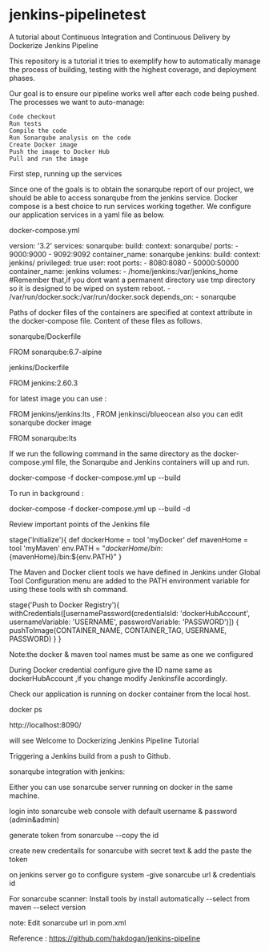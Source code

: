 # jenkins-pipelinetest

A tutorial about Continuous Integration and Continuous Delivery by Dockerize Jenkins Pipeline

This repository is a tutorial it tries to exemplify how to automatically manage the process of building, testing with the highest coverage, and deployment phases.

Our goal is to ensure our pipeline works well after each code being pushed. The processes we want to auto-manage:

    Code checkout
    Run tests
    Compile the code
    Run Sonarqube analysis on the code
    Create Docker image
    Push the image to Docker Hub
    Pull and run the image

First step, running up the services

Since one of the goals is to obtain the sonarqube report of our project, we should be able to access sonarqube from the jenkins service. Docker compose is a best choice to run services working together. We configure our application services in a yaml file as below.

docker-compose.yml

version: '3.2'
services:
  sonarqube:
    build:
      context: sonarqube/
    ports:
      - 9000:9000
      - 9092:9092
    container_name: sonarqube
  jenkins:
    build:
      context: jenkins/
    privileged: true
    user: root
    ports:
      - 8080:8080
      - 50000:50000
    container_name: jenkins
    volumes:
      - /home/jenkins:/var/jenkins_home #Remember that,if you dont want a permanent directory use  tmp directory so it is  designed to be wiped on system reboot.
      - /var/run/docker.sock:/var/run/docker.sock
    depends_on:
      - sonarqube

Paths of docker files of the containers are specified at context attribute in the docker-compose file. Content of these files as follows.

sonarqube/Dockerfile

FROM sonarqube:6.7-alpine

jenkins/Dockerfile

FROM jenkins:2.60.3

for latest image you can use :

FROM jenkins/jenkins:lts , FROM jenkinsci/blueocean 
also you can edit sonarqube docker image 

FROM sonarqube:lts

If we run the following command in the same directory as the docker-compose.yml file, the Sonarqube and Jenkins containers will up and run.

docker-compose -f docker-compose.yml up --build 

To run in background :

docker-compose -f docker-compose.yml up --build -d


Review important points of the Jenkins file

stage('Initialize'){
    def dockerHome = tool 'myDocker'
    def mavenHome  = tool 'myMaven'
    env.PATH = "${dockerHome}/bin:${mavenHome}/bin:${env.PATH}"
}

The Maven and Docker client tools we have defined in Jenkins under Global Tool Configuration menu are added to the PATH environment variable for using these tools with sh command.

stage('Push to Docker Registry'){
    withCredentials([usernamePassword(credentialsId: 'dockerHubAccount', usernameVariable: 'USERNAME', passwordVariable: 'PASSWORD')]) {
        pushToImage(CONTAINER_NAME, CONTAINER_TAG, USERNAME, PASSWORD)
    }
}

Note:the docker & maven tool names must be same as one we configured

During Docker credential configure give the ID name same as dockerHubAccount ,if you change modify Jenkinsfile accordingly.

Check our application is running on docker container from the local host.

docker ps

http://localhost:8090/

will see Welcome to Dockerizing Jenkins Pipeline Tutorial

Triggering a Jenkins build from a push to Github.

sonarqube integration with jenkins:

Either you can use sonarcube server running on docker in the same machine.

login into sonarcube web console with default username & password (admin&admin)

generate token from sonarcube --copy the id 

create new credentails for sonarcube with secret text & add the paste the token

on jenkins server go to configure system -give sonarcube url & credentials id 

For sonarcube scanner: Install tools by install automatically --select from maven --select version

note: Edit sonarcube url in pom.xml


Reference : https://github.com/hakdogan/jenkins-pipeline



